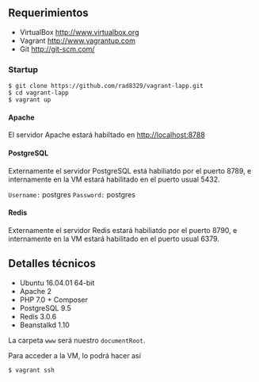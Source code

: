 Requerimientos
------------
* VirtualBox <http://www.virtualbox.org>
* Vagrant <http://www.vagrantup.com>
* Git <http://git-scm.com/>


### Startup
	$ git clone https://github.com/rad8329/vagrant-lapp.git
	$ cd vagrant-lapp
	$ vagrant up

#### Apache
El servidor Apache estará habiltado en <http://localhost:8788>

#### PostgreSQL
Externamente el servidor PostgreSQL está habiliatdo por el puerto 8789, e internamente en la VM estará habilitado en el puerto usual 5432.

`Username:` postgres
`Password:` postgres

#### Redis

Externamente el servidor Redis estará habiliatdo por el puerto 8790, e internamente en la VM estará habilitado en el puerto usual 6379.

Detalles técnicos
-----------------
* Ubuntu 16.04.01 64-bit
* Apache 2
* PHP 7.0 + Composer
* PostgreSQL 9.5
* Redis 3.0.6
* Beanstalkd 1.10

La carpeta `www` será nuestro `documentRoot`.

Para acceder a la VM, lo podrá hacer así

	$ vagrant ssh
